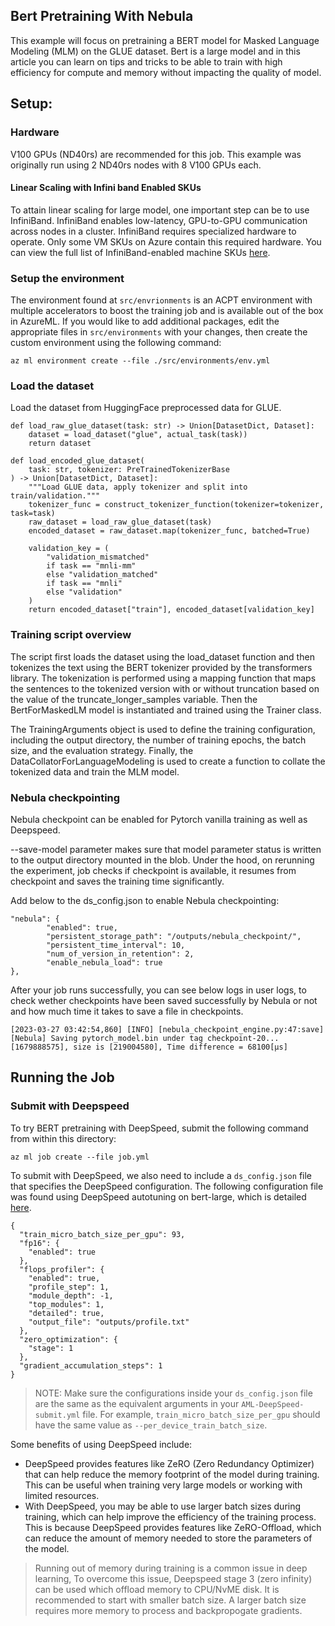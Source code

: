 ## Bert Pretraining With Nebula

This example will focus on pretraining a BERT model for Masked Language Modeling (MLM) on the GLUE dataset. Bert is a large model and in this article you can learn on tips and tricks to be able to train with high efficiency for compute and memory without impacting the quality of model.

## Setup:
### Hardware
V100 GPUs (ND40rs) are recommended for this job. This example was originally run using 2 ND40rs nodes with 8 V100 GPUs each.
#### Linear Scaling with Infini band Enabled SKUs
To attain linear scaling for large model, one important step can be to use InfiniBand. InfiniBand enables low-latency, GPU-to-GPU communication across nodes in a cluster. InfiniBand requires specialized hardware to operate. Only some VM SKUs on Azure contain this required hardware. You can view the full list of InfiniBand-enabled machine SKUs [here](https://learn.microsoft.com/en-us/azure/virtual-machines/sizes-hpc#rdma-capable-instances). 

### Setup the environment
The environment found at ``src/envrionments`` is an ACPT environment with multiple accelerators to boost the training job and is available out of the box in AzureML. If you would like to add additional packages, edit the appropriate files in ``src/environments`` with your changes, then create the custom environment using the following command:
```
az ml environment create --file ./src/environments/env.yml
```
### Load the dataset
Load the dataset from HuggingFace preprocessed data for GLUE.
```
def load_raw_glue_dataset(task: str) -> Union[DatasetDict, Dataset]:
    dataset = load_dataset("glue", actual_task(task))
    return dataset

def load_encoded_glue_dataset(
    task: str, tokenizer: PreTrainedTokenizerBase
) -> Union[DatasetDict, Dataset]:
    """Load GLUE data, apply tokenizer and split into train/validation."""
    tokenizer_func = construct_tokenizer_function(tokenizer=tokenizer, task=task)
    raw_dataset = load_raw_glue_dataset(task)
    encoded_dataset = raw_dataset.map(tokenizer_func, batched=True)

    validation_key = (
        "validation_mismatched"
        if task == "mnli-mm"
        else "validation_matched"
        if task == "mnli"
        else "validation"
    )
    return encoded_dataset["train"], encoded_dataset[validation_key]
```
  
### Training script overview
The script first loads the dataset using the load_dataset function and then tokenizes the text using the BERT tokenizer provided by the transformers library.
The tokenization is performed using a mapping function that maps the sentences to the tokenized version with or without truncation based on the value of the truncate_longer_samples variable. Then the BertForMaskedLM model is instantiated and trained using the Trainer class.

The TrainingArguments object is used to define the training configuration, including the output directory, the number of training epochs, the batch size, and the evaluation strategy. Finally, the DataCollatorForLanguageModeling is used to create a function to collate the tokenized data and train the MLM model.

### Nebula checkpointing
Nebula checkpoint can be enabled for Pytorch vanilla training as well as Deepspeed.

--save-model parameter makes sure that model parameter status is written to the output directory mounted in the blob. Under the hood, on rerunning the experiment, job checks if checkpoint is available, it resumes from checkpoint and saves the training time significantly.

Add below to the ds_config.json to enable Nebula checkpointing:
```
"nebula": {
        "enabled": true,
        "persistent_storage_path": "/outputs/nebula_checkpoint/",
        "persistent_time_interval": 10,
        "num_of_version_in_retention": 2,
        "enable_nebula_load": true
},
```

After your job runs successfully, you can see below logs in user logs, to check wether checkpoints have been saved successfully by Nebula or not and how much time it takes to save a file in checkpoints.

```
[2023-03-27 03:42:54,860] [INFO] [nebula_checkpoint_engine.py:47:save] [Nebula] Saving pytorch_model.bin under tag checkpoint-20...
[1679888575], size is [219004580], Time difference = 68100[µs]
```

## Running the Job
### Submit with Deepspeed
To try BERT pretraining with DeepSpeed, submit the following command from within this directory:
```
az ml job create --file job.yml
```
To submit with DeepSpeed, we also need to include a ``ds_config.json`` file that specifies the DeepSpeed configuration. The following configuration file was found using DeepSpeed autotuning on bert-large, which is detailed [here](../DeepSpeed-Autotuning/README.md).
```
{
  "train_micro_batch_size_per_gpu": 93,
  "fp16": {
    "enabled": true
  },
  "flops_profiler": {
    "enabled": true,
    "profile_step": 1,
    "module_depth": -1,
    "top_modules": 1,
    "detailed": true,
    "output_file": "outputs/profile.txt"
  },
  "zero_optimization": {
    "stage": 1
  },
  "gradient_accumulation_steps": 1
}
```
> NOTE: Make sure the configurations inside your ``ds_config.json`` file are the same as the equivalent arguments in your ``AML-DeepSpeed-submit.yml`` file. For example, ``train_micro_batch_size_per_gpu`` should have the same value as ``--per_device_train_batch_size``.

Some benefits of using DeepSpeed include:
- DeepSpeed provides features like ZeRO (Zero Redundancy Optimizer) that can help reduce the memory footprint of the model during training. This can be useful when training very large models or working with limited resources.
- With DeepSpeed, you may be able to use larger batch sizes during training, which can help improve the efficiency of the training process. This is because DeepSpeed provides features like ZeRO-Offload, which can reduce the amount of memory needed to store the parameters of the model.

> Running out of memory during training is a common issue in deep learning, To overcome this issue, Deepspeed stage 3 (zero infinity) can be used which offload memory to CPU/NvME disk. It is recommended to start with smaller batch size. A larger batch size requires more memory to process and backpropogate gradients. 

